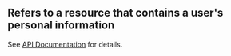 ## __Refers to a resource that contains a user's personal information__

See [API Documentation](../api-documentation.md) for details. 